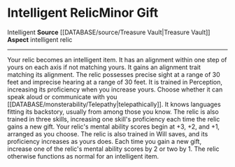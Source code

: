 ﻿---
id: '109'
item_category: Relics
name: Intelligent Relic
rarity: Common
source: '[[DATABASE/source/Treasure Vault|Treasure Vault]]'
trait:
- '[[DATABASE/trait/Intelligent|Intelligent]]'
type: Relic Minor Gift

---
# Intelligent Relic<span class="item-type">Minor Gift</span>

<span class="item-trait">Intelligent</span>
**Source** [[DATABASE/source/Treasure Vault|Treasure Vault]] 
**Aspect** intelligent relic

---
Your relic becomes an intelligent item. It has an alignment within one step of yours on each axis if not matching yours. It gains an alignment trait matching its alignment. The relic possesses precise sight at a range of 30 feet and imprecise hearing at a range of 30 feet. It is trained in Perception, increasing its proficiency when you increase yours. Choose whether it can speak aloud or communicate with you [[DATABASE/monsterability/Telepathy|telepathically]]. It knows languages fitting its backstory, usually from among those you know. The relic is also trained in three skills, increasing one skill's proficiency each time the relic gains a new gift. Your relic's mental ability scores begin at +3, +2, and +1, arranged as you choose. The relic is also trained in Will saves, and its proficiency increases as yours does. Each time you gain a new gift, increase one of the relic's mental ability scores by 2 or two by 1. The relic otherwise functions as normal for an intelligent item.